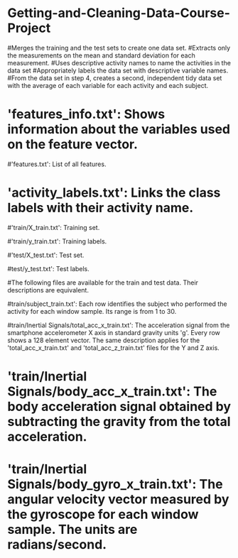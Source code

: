 # Getting-and-Cleaning-Data-Course-Project
#Merges the training and the test sets to create one data set.
#Extracts only the measurements on the mean and standard deviation for each measurement. 
#Uses descriptive activity names to name the activities in the data set
#Appropriately labels the data set with descriptive variable names. 
#From the data set in step 4, creates a second, independent tidy data set with the average of each variable for each activity and each subject.

# 'features_info.txt': Shows information about the variables used on the feature vector.

#'features.txt': List of all features.

# 'activity_labels.txt': Links the class labels with their activity name.

#'train/X_train.txt': Training set.

#'train/y_train.txt': Training labels.

#'test/X_test.txt': Test set.

#test/y_test.txt': Test labels.

#The following files are available for the train and test data. Their descriptions are equivalent. 

#train/subject_train.txt': Each row identifies the subject who performed the activity for each window sample. Its range is from 1 to 30. 

#train/Inertial Signals/total_acc_x_train.txt': The acceleration signal from the smartphone accelerometer X axis in standard gravity units 'g'. Every row shows a 128 element vector. The same description applies for the 'total_acc_x_train.txt' and 'total_acc_z_train.txt' files for the Y and Z axis. 

# 'train/Inertial Signals/body_acc_x_train.txt': The body acceleration signal obtained by subtracting the gravity from the total acceleration. 

# 'train/Inertial Signals/body_gyro_x_train.txt': The angular velocity vector measured by the gyroscope for each window sample. The units are radians/second. 